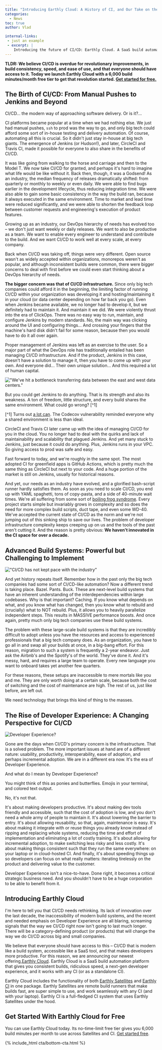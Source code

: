 ```yaml
---
title: "Introducing Earthly Cloud: A History of CI, and Our Take on the Future"
categories:
  - News
toc: true
author: Vlad

internal-links:
 - just an example
 - excerpt: |
    Introducing the future of CI/CD: Earthly Cloud. A SaaS build automation platform with consistent builds, ridiculous speed, a next-gen Developer Experience, and that works with any CI. Get 6,000 build min/month with our free tier.
---
```


**TLDR: We believe CI/CD is overdue for revolutionary improvements, in build consistency, speed, and ease of use, and that everyone should have access to it. Today we launch Earthly Cloud with a 6,000 build minutes/month free tier to get that revolution started. [Get started for free.](https://cloud.earthly.dev/login)**

## The Birth of CI/CD:  From Manual Pushes to Jenkins and Beyond

CI/CD... the modern way of approaching software delivery. Or is it?...

CI platforms became popular at a time when we had nothing else. We just had manual pushes, `ssh` to prod was the way to go, and only big tech could afford some sort of in-house testing and delivery automation. Of course, automating all this is crucial. So it didn't just stay in-house at big tech giants. The emergence of Jenkins (or Hudson!), and later, CircleCI and Travis CI, made it possible for everyone to also share in the benefits of CI/CD.

It was like going from walking to the horse and carriage and then to the Model T. We now take CI/CD for granted, and perhaps it's hard to imagine what life would be like without it. Back then, though, it was a Godsend! As an industry, the median frequency of releases dramatically shifted: from quarterly or monthly to weekly or even daily. We were able to find bugs earlier in the development lifecycle, thus reducing integration time. We were also able to gain some basic consistency in the way the build ran, because it always executed in the same environment. Time to market and lead time were reduced significantly, and we were able to shorten the feedback loop between customer requests and engineering's execution of product features.

Growing up as an industry, our DevOps hierarchy of needs has evolved too – we don't just want weekly or daily releases. We want to also be productive as a team. We want to enable every engineer to understand and contribute to the build. And we want CI/CD to work well at every scale, at every company.

Back when CI/CD was taking off, things were very different. Open source wasn't as widely accepted within organizations, monorepos weren't as popular, and although inconsistent builds were common, there were bigger concerns to deal with first before we could even start thinking about a DevOps hierarchy of needs.

**The bigger concern was that of CI/CD infrastructure.** Since only big tech companies could afford it in the beginning, the limiting factor of running CI/CD within your organization was developing it and hosting/maintaining it in your cloud (or data center depending on how far back you go). Even when Jenkins became available, we no longer had to develop it, but we definitely had to maintain it. And maintain it we did. We were violently thrust into the era of ClickOps. There was no easy way to run, maintain, and configure Jenkins by modern standards. No, the main way was clicking around the UI and configuring things... And crossing your fingers that the machine's hard disk didn't fail for some reason, because then you would have to do it all over again.

Proper management of Jenkins was left as an exercise to the user. So a major part of what the DevOps role has traditionally entailed has been managing CI/CD infrastructure. And if the product, Jenkins in this case, doesn't have a solution to manage it, then you have to come up with your own. And everyone did... Their own unique solution... And this required a lot of human capital.

!["We've hit a bottleneck transferring data between the east and west data centers."]({{site.images}}{{page.slug}}/bvxhJDE.png)

But you could get Jenkins to do anything. That is its strength and also its weakness. A ton of freedom, little structure, and every build shares the same environment. What could go wrong? [^1]

[^1] Turns out [a lot can](https://blog.gitguardian.com/codecov-supply-chain-breach/). The Codecov vulnerability reminded everyone why a shared environment is less than ideal.

CircleCI and Travis CI later came up with the idea of managing CI/CD for you in the cloud. You no longer had to deal with the quirks and lack of maintainability and scalability that plagued Jenkins. And yet many stuck to Jenkins, just because it could do anything. Plus, Jenkins runs in your VPC. So giving access to prod was safe and easy.

Fast forward to today, and we're roughly in the same spot. The most adopted CI for greenfield apps is GitHub Actions, which is pretty much the same thing as CircleCI but next to your code. And a huge portion of the market is still on Jenkins, usually for historical reasons.

And yet, our needs as an industry have evolved, and a glorified bash-script runner hardly satisfies them. As soon as you need to scale CI/CD, you end up with YAML spaghetti, tons of copy-pasta, and a side of 40-minute wait times. We're all suffering from some sort of [boiling frog syndrome](https://en.wikipedia.org/wiki/Boiling_frog). Every project starts simple but invariably grows in complexity and so does the need for more complex build scripts, duct tape, and even some WD-40. We've accepted the current state of CI/CD as the norm and we're not jumping out of this sinking ship to save our lives. The problem of developer infrastructure complexity keeps creeping up on us and the tools of the past aren't cutting it. And the reason is pretty obvious: **We haven't innovated in the CI space for over a decade.**

## Advanced Build Systems:  Powerful but Challenging to Implement

!["CI/CD has not kept pace with the industry"]({{site.images}}{{page.slug}}/yeI1wm4.jpg)

And yet history repeats itself. Remember how in the past only the big tech companies had some sort of CI/CD-like automation? Now a different trend is taking place. Bazel. Pants. Buck. These are next-level build systems that have an inherent understanding of the interdependencies within large codebases. Why is that important? Caching. If you know what depends on what, and you know what has changed, then you know what to rebuild and (crucially) what to NOT rebuild. Plus, it allows you to heavily parallelize independent steps. This results in MASSIVE performance boosts. And once again, pretty much only big tech companies use these build systems.

The problem with these large-scale build systems is that they are incredibly difficult to adopt unless you have the resources and access to experienced professionals that a big tech company does. As an organization, you have to go all in and swap all your builds at once, in a big-bang effort. For this reason, migration to such a system is frequently a 2-year endeavor. Just ask the Airbnb's and the Spotify's of the world. They've done it. And it's messy, hard, and requires a large team to operate. Every new language you want to onboard takes yet another few quarters.

For these reasons, these setups are inaccessible to mere mortals like you and me. They are only worth doing at a certain scale, because both the cost of switching and the cost of maintenance are high. The rest of us, just like before, are left out.

We need technology that brings this kind of thing to the masses.

## The Rise of Developer Experience:  A Changing Perspective for CI/CD

![Developer Experience?]({{site.images}}{{page.slug}}/9hoyDo3.png)

Gone are the days when CI/CD's primary concern is the infrastructure. That is a solved problem. The more important issues at hand are of a different nature: usability, productivity, interoperability, ease of adoption, and perhaps incremental adoption. We are in a different era now. It's the era of Developer Experience.

And what do I mean by Developer Experience?

You might think of this as ponies and butterflies. Emojis in your terminal, and colored text output.

No, it's not that.

It's about making developers productive. It's about making dev tools friendly and accessible, such that the cost of adoption is low, and you don't need a whole army of people to maintain it. It's about lowering the barrier to entry. It's about allowing reusability, so that, again, maintenance is easy. It's about making it integrate with or reuse things you already know instead of ripping and replacing whole systems, reducing the time and effort of implementation and eliminating a lot of costly training. It's about allowing for incremental adoption, to make switching less risky and less costly. It's about making things consistent such that they run the same everywhere: on your laptop or in cloud-hosted CI. And finally, it's about speeding things up so developers can focus on what really matters: iterating tirelessly on the product and delivering value to the customer.

Developer Experience isn't a nice-to-have. Done right, it becomes a critical strategic business need. And you shouldn't have to be a huge corporation to be able to benefit from it.

## Introducing Earthly Cloud

I'm here to tell you that CI/CD needs rethinking. Its lack of innovation over the last decade, the inaccessibility of modern build systems, and the recent and needed emphasis on Developer Experience are all blaring, screaming signals that the way we CI/CD right now isn't going to last much longer. There will be a category-defining product (or products) that will change the way we do CI/CD across big and small companies.

We believe that everyone should have access to this – CI/CD that is modern like a build system, accessible like a SaaS tool, and that makes developers more productive. For this reason, we are announcing our newest offering,[Earthly Cloud](​​https://earthly.dev/earthly-cloud). Earthly Cloud is a SaaS build automation platform that gives you consistent builds, ridiculous speed, a next-gen developer experience, and it works with any CI (or as a standalone CI).

Earthly Cloud includes the functionality of both [Earthly Satellites](https://earthly.dev/earthly-satellites) and [Earthly CI](https://earthly.dev/earthly-ci) in one package. Earthly Satellites are remote build runners that make builds fast, are super simple to use, and work seamlessly with any CI (and with your laptop). Earthly CI is a full-fledged CI system that uses Earthly Satellites under the hood.

## Get Started With Earthly Cloud for Free

You can use Earthly Cloud today. Its no-time-limit free tier gives you 6,000 build minutes per month to use across Satellites and CI. [Get started free](https://cloud.earthly.dev/login).

{% include_html cta/bottom-cta.html %}
